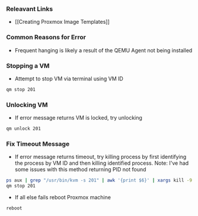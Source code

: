 ### Releavant Links

- [[Creating Proxmox Image Templates]]

### Common Reasons for Error

- Frequent hanging is likely a result of the QEMU Agent not being installed

### Stopping a VM

- Attempt to stop VM via terminal using VM ID
```bash
qm stop 201
```

### Unlocking VM

- If error message returns VM is locked, try unlocking
```bash
qm unlock 201
```

### Fix Timeout Message

- If error message returns timeout, try killing process by first identifying the process by VM ID and then killing identified process. Note: I've had some issues with this method returning PID not found
```bash
ps aux | grep "/usr/bin/kvm -s 201" | awk '{print $6}' | xargs kill -9 $1
qm stop 201
```

- If all else fails reboot Proxmox machine
```bash
reboot
```